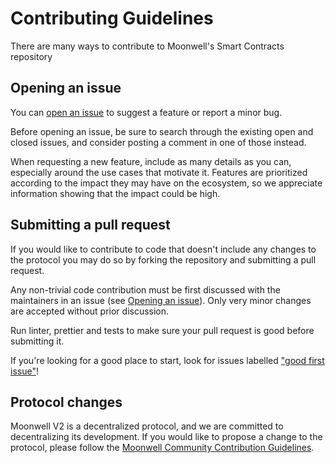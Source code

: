 # Contributing Guidelines

There are many ways to contribute to Moonwell's Smart Contracts repository

## Opening an issue

You can [open an issue](https://github.com/moonwell-fi/moonwell-contracts-v2/issues/new) to suggest a feature or report
a minor bug.

Before opening an issue, be sure to search through the existing open and closed issues, and consider posting a comment
in one of those instead.

When requesting a new feature, include as many details as you can, especially around the use cases that motivate it.
Features are prioritized according to the impact they may have on the ecosystem, so we appreciate information showing
that the impact could be high.

## Submitting a pull request

If you would like to contribute to code that doesn't include any changes to the protocol you may do so by forking the
repository and submitting a pull request.

Any non-trivial code contribution must be first discussed with the maintainers in an issue (see
[Opening an issue](#opening-an-issue)). Only very minor changes are accepted without prior discussion.

Run linter, prettier and tests to make sure your pull request is good before submitting it.

If you're looking for a good place to start, look for issues labelled
["good first issue"](https://github.com/moonwell-fi/moonwell-contracts-v2/labels/good%20first%20issue)!

## Protocol changes

Moonwell V2 is a decentralized protocol, and we are committed to decentralizing its development. If you would like to
propose a change to the protocol, please follow the
[Moonwell Community Contribution Guidelines](https://forum.moonwell.fi/t/moonwell-community-contribution-guidelines/706).
